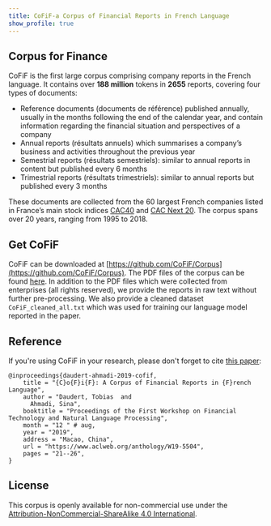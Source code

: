 ```yaml
---
title: CoFiF-a Corpus of Financial Reports in French Language
show_profile: true
---
```


## Corpus for Finance

CoFiF is the first large corpus comprising company reports in the French language. It contains over **188 million** tokens in **2655** reports, covering four types of documents:

- Reference documents (documents de référence) published annually, usually in the months following the end of the calendar year, and contain information regarding the financial situation and perspectives of a company
- Annual reports (résultats annuels) which summarises a company’s business and activities throughout the previous year
- Semestrial reports (résultats semestriels): similar to annual reports in content but published every 6 months
- Trimestrial reports (résultats trimestriels): similar to annual reports but published every 3 months

These documents are collected from the 60 largest French companies listed in France’s main stock indices [CAC40](https://en.wikipedia.org/wiki/CAC_40) and [CAC Next 20](https://en.wikipedia.org/wiki/CAC_Next_20). The corpus spans over 20 years, ranging from 1995 to 2018. 


## Get CoFiF
CoFiF can be downloaded at [https://github.com/CoFiF/Corpus](https://github.com/CoFiF/Corpus). The PDF files of the corpus can be found [here](https://drive.google.com/uc?id=1H0r1YJ8Jw1Z1glFe0gXoTDi9o_FwoTAG&export=download). In addition to the PDF files which were collected from enterprises (all rights reserved), we provide the reports in raw text without further pre-processing. We also provide a cleaned dataset `CoFiF_cleaned_all.txt` which was used for training our language model reported in the paper. 

## Reference
If you're using CoFiF in your research, please don't forget to cite [this paper](https://www.aclweb.org/anthology/papers/W/W19/W19-5504/):

~~~
@inproceedings{daudert-ahmadi-2019-cofif,
    title = "{C}o{F}i{F}: A Corpus of Financial Reports in {F}rench Language",
    author = "Daudert, Tobias  and
      Ahmadi, Sina",
    booktitle = "Proceedings of the First Workshop on Financial Technology and Natural Language Processing",
    month = "12 " # aug,
    year = "2019",
    address = "Macao, China",
    url = "https://www.aclweb.org/anthology/W19-5504",
    pages = "21--26",
}
~~~
## License 
This corpus is openly available for non-commercial use under the [Attribution-NonCommercial-ShareAlike 4.0 International](https://creativecommons.org/licenses/by-nc-sa/4.0/).


